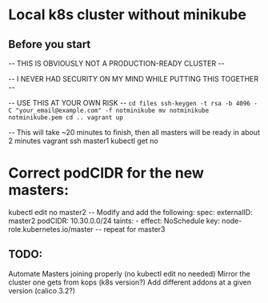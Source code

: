 # Local k8s cluster without minikube

## Before you start
-- THIS IS OBVIOUSLY NOT A PRODUCTION-READY CLUSTER -- 

-- I NEVER HAD SECURITY ON MY MIND WHILE PUTTING THIS TOGETHER --

-- USE THIS AT YOUR OWN RISK --
`cd files
ssh-keygen -t rsa -b 4096 -C "your_email@example.com" -f notminikube
mv notminikube notminikube.pem
cd ..
vagrant up`

-- This will take ~20 minutes to finish, then all masters will be ready in about 2 minutes
vagrant ssh master1
kubectl get no
# Correct podCIDR for the new masters:
kubectl edit no master2
-- Modify and add the following:
spec:
  externalID: master2
  podCIDR: 10.30.0.0/24
  taints:
    - effect: NoSchedule
      key: node-role.kubernetes.io/master
-- repeat for master3

## TODO:
Automate Masters joining properly (no kubectl edit no needed)
Mirror the cluster one gets from kops (k8s version?)
Add different addons at a given version (calico 3.2?)
